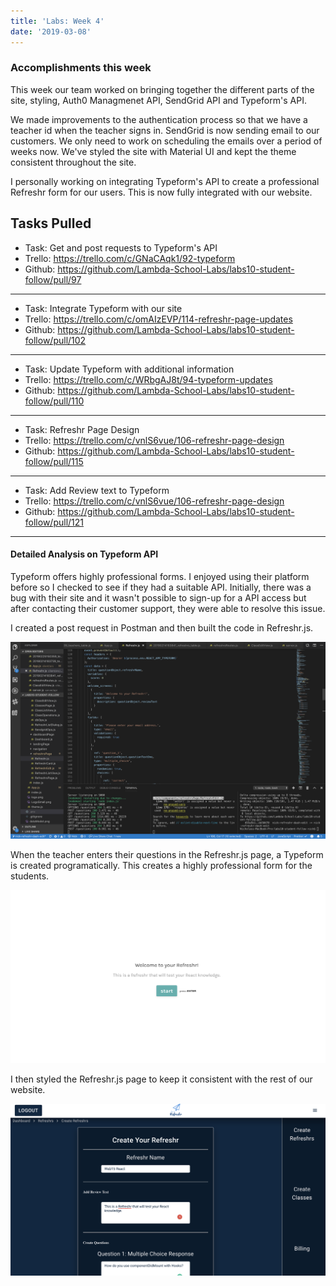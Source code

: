 ```yaml
---
title: 'Labs: Week 4'
date: '2019-03-08'
---
```


### Accomplishments this week

This week our team worked on bringing together the different parts of the site, styling, Auth0 Managmenet API, SendGrid API and Typeform's API.

We made improvements to the authentication process so that we have a teacher id when the teacher signs in. SendGrid is now sending email to our customers. We only need to work on scheduling the emails over a period of weeks now. We've styled the site with Material UI and kept the theme consistent throughout the site.

I personally working on integrating Typeform's API to create a professional Refreshr form for our users. This is now fully integrated with our website.

## Tasks Pulled

- Task: Get and post requests to Typeform's API
- Trello: https://trello.com/c/GNaCAqk1/92-typeform
- Github: https://github.com/Lambda-School-Labs/labs10-student-follow/pull/97

---

- Task: Integrate Typeform with our site
- Trello: https://trello.com/c/omAIzEVP/114-refreshr-page-updates
- Github: https://github.com/Lambda-School-Labs/labs10-student-follow/pull/102

---

- Task: Update Typeform with additional information
- Trello: https://trello.com/c/WRbgAJ8t/94-typeform-updates
- Github: https://github.com/Lambda-School-Labs/labs10-student-follow/pull/110

---

- Task: Refreshr Page Design
- Trello: https://trello.com/c/vnlS6vue/106-refreshr-page-design
- Github: https://github.com/Lambda-School-Labs/labs10-student-follow/pull/115

---

- Task: Add Review text to Typeform
- Trello: https://trello.com/c/vnlS6vue/106-refreshr-page-design
- Github: https://github.com/Lambda-School-Labs/labs10-student-follow/pull/121

---

#### Detailed Analysis on Typeform API

Typeform offers highly professional forms. I enjoyed using their platform before so I checked to see if they had a suitable API. Initially, there was a bug with their site and it wasn't possible to sign-up for a API access but after contacting their customer support, they were able to resolve this issue.

I created a post request in Postman and then built the code in Refreshr.js.

![Code](Code.png)

When the teacher enters their questions in the Refreshr.js page, a Typeform is created programatically. This creates a highly professional form for the students.

![Typeform-welcome](Typeform-welcome.png)

I then styled the Refreshr.js page to keep it consistent with the rest of our website.

![Refreshr](Refreshr.png)
